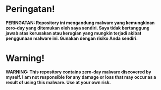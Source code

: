 # Peringatan!

**PERINGATAN: Repository ini mengandung malware yang kemungkinan zero-day yang ditemukan oleh saya sendiri. Saya tidak bertanggung jawab atas kerusakan atau kerugian yang mungkin terjadi akibat penggunaan malware ini. Gunakan dengan risiko Anda sendiri.**

# Warning!

**WARNING: This repository contains zero-day malware discovered by myself. I am not responsible for any damage or loss that may occur as a result of using this malware. Use at your own risk.**
